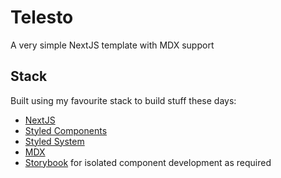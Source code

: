 # Telesto

A very simple NextJS template with MDX support

## Stack

Built using my favourite stack to build stuff these days:

- [NextJS](https://nextjs.org/)
- [Styled Components](https://styled-components.com/)
- [Styled System](https://styled-system.com/)
- [MDX](https://mdxjs.com/)
- [Storybook](https://storybook.js.org/) for isolated component development as required
